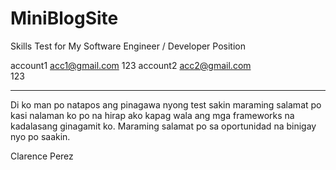 # MiniBlogSite
Skills Test for My Software Engineer / Developer Position

account1
  acc1@gmail.com 
  123 
account2
  acc2@gmail.com  
  123







-----------------------------------
Di ko man po natapos ang pinagawa nyong test sakin maraming salamat po kasi nalaman ko po na hirap ako kapag wala ang mga frameworks na kadalasang ginagamit ko. 
Maraming salamat po sa oportunidad na binigay nyo po saakin.

Clarence Perez
